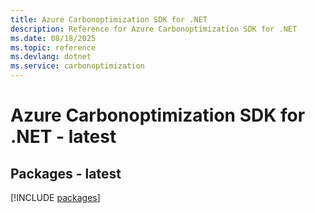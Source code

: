 ```yaml
---
title: Azure Carbonoptimization SDK for .NET
description: Reference for Azure Carbonoptimization SDK for .NET
ms.date: 08/18/2025
ms.topic: reference
ms.devlang: dotnet
ms.service: carbonoptimization
---
```

# Azure Carbonoptimization SDK for .NET - latest
## Packages - latest
[!INCLUDE [packages](carbonoptimization-index.md)]